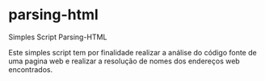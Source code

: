 # parsing-html
Simples Script Parsing-HTML

Este simples script tem por finalidade realizar a análise do código fonte de uma pagina web e realizar a resolução de nomes dos endereços web encontrados.
